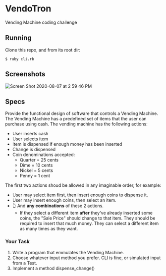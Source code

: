 # VendoTron

Vending Machine coding challenge

## Running

Clone this repo, and from its root dir:

```:bash
$ ruby cli.rb
```

## Screenshots

![Screen Shot 2020-08-07 at 2 59 46 PM](https://user-images.githubusercontent.com/214047/89679225-b2995300-d8be-11ea-9d00-6978598eaf4c.png)

## Specs

Provide the functional design of software that controls a Vending Machine. The Vending Machine has a predefined set of items that the user can purchase using cash.
The vending machine has the following actions:

* User inserts cash
* User selects item
* Item is dispensed if enough money has been inserted
* Change is dispensed
* Coin denominations accepted:
  * Quarter = 25 cents
  * Dime = 10 cents
  * Nickel = 5 cents
  * Penny = 1 cent

The first two actions shoud be allowed in any imaginable order, for example:

* User may select item first, then insert enough coins to dispense it.
* User may insert enough coins, then select an item.
* 👆 And **any combinations** of these 2 actions.
  * If they select a different item **after** they've already inserted some coins, the "Sale Price" should change to that item. They should be required to insert that much money. They can select a different item as many times as they want.


### Your Task

1. Write a program that emmulates the Vending Machine.
  1. Choose whatever input method you prefer. CLI is fine, or simulated input from a Test.
1. Implement a method dispense_change()
